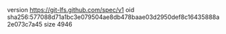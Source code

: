version https://git-lfs.github.com/spec/v1
oid sha256:577088d71a1bc3e079504ae8db478baae03d2950def8c16435888a2e073c7a45
size 4946
